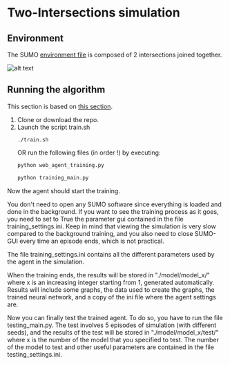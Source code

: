 # Two-Intersections simulation

## Environment

The SUMO [environment file](https://github.com/GameDisplayer/Deep-QLearning-Multi-Agent-Perspective-for-Traffic-Signal-Control/tree/master/2TLCS/intersections/environment.net.xml) is composed of 2 intersections joined together.

![alt text](https://github.com/GameDisplayer/Deep-QLearning-Multi-Agent-Perspective-for-Traffic-Signal-Control/tree/master/2TLCS/imgs/notations.png?raw=true)


## Running the algorithm

This section is based on [this section](https://github.com/AndreaVidali/Deep-QLearning-Agent-for-Traffic-Signal-Control#running-the-algorithm).

1. Clone or download the repo.
2. Launch the script train.sh
     ```shell
    ./train.sh
    ```
    OR 
    run the following files (in order !) by executing:
    ```python
    python web_agent_training.py
    ```
    ```python
    python training_main.py
    ```
Now the agent should start the training.

You don't need to open any SUMO software since everything is loaded and done in the background. If you want to see the training process as it goes, you need to set to True the parameter gui contained in the file training_settings.ini. Keep in mind that viewing the simulation is very slow compared to the background training, and you also need to close SUMO-GUI every time an episode ends, which is not practical.

The file training_settings.ini contains all the different parameters used by the agent in the simulation.

When the training ends, the results will be stored in "./model/model_x/" where x is an increasing integer starting from 1, generated automatically. Results will include some graphs, the data used to create the graphs, the trained neural network, and a copy of the ini file where the agent settings are.

Now you can finally test the trained agent. To do so, you have to run the file testing_main.py. The test involves 5 episodes of simulation (with different seeds), and the results of the test will be stored in "./model/model_x/test/" where x is the number of the model that you specified to test. The number of the model to test and other useful parameters are contained in the file testing_settings.ini.